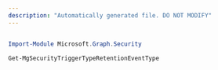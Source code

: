 ```yaml
---
description: "Automatically generated file. DO NOT MODIFY"
---
```


```powershell

Import-Module Microsoft.Graph.Security

Get-MgSecurityTriggerTypeRetentionEventType

```